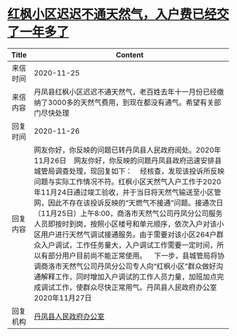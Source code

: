 # [红枫小区迟迟不通天然气，入户费已经交了一年多了](http://www.shangluo.gov.cn/zmhd/ldxxxx.jsp?urltype=leadermail.LeaderMailContentUrl&wbtreeid=1112&leadermailid=6648)

| Title |                                                                                                                                                                                                         Content                                                                                                                                                                                                         |
|:-----:|-------------------------------------------------------------------------------------------------------------------------------------------------------------------------------------------------------------------------------------------------------------------------------------------------------------------------------------------------------------------------------------------------------------------------|
| 来信时间  | 2020-11-25                                                                                                                                                                                                                                                                                                                                                                                                              |
| 来信内容  | 丹凤县红枫小区迟迟不通天然气，老百姓去年十一月份已经缴纳了3000多的天然气费用，到现在都没有通气。希望有关部门尽快处理                                                                                                                                                                                                                                                                                                                                                            |
| 回复时间  | 2020-11-26                                                                                                                                                                                                                                                                                                                                                                                                              |
| 回复内容  | 网友你好，你反映的问题已转丹凤县人民政府阅处。2020年11月26日    网友你好，你反映的问题丹凤县政府迅速安排县城管局调查处理，现回复如下：    经核查，发现该投诉所反映问题与实际工作情况不符。红枫小区天然气入户工作于2020年11月24日通过竣工验收，并于当日将天然气输送至小区管网，因此不存在该投诉反映的“天燃气不接通”问题。接通次日（11月25日）上午8:00，商洛市天然气公司丹凤分公司服务人员即按时到岗，按照小区楼号和单元顺序，依次入户对该小区用户进行天然气调试接通服务。由于需要对该小区264户群众入户调试，工作任务量大，入户调试工作需要一定时间，所以有部分用户目前尚不能正常使用。    下一步，县城管局将协调商洛市天然气公司丹凤分公司专人向“红枫小区”群众做好沟通解释工作，同时增加入户调试的工作人员力量，加班加点完成调试工作，使群众尽快正常用气。丹凤县人民政府办公室2020年11月27日 |
| 回复机构  | [丹凤县人民政府办公室](../../category/agencies/丹凤县人民政府办公室.md)                                                                                                                                                                                                                                                                                                                                                                     |